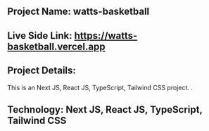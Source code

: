 ## Project Name: watts-basketball


## Live Side Link: https://watts-basketball.vercel.app


## Project Details:
This is an Next JS, React JS, TypeScript, Tailwind CSS project. .


## Technology: Next JS, React JS, TypeScript, Tailwind CSS
